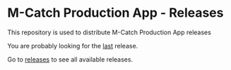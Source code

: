 # M-Catch Production App - Releases

This repository is used to distribute M-Catch Production App releases

You are probably looking for the [last](https://github.com/efice/mcatch-production-app-releases/releases/latest) release. 

Go to [releases](https://github.com/efice/mcatch-production-app-releases/releases) to see all available releases.
